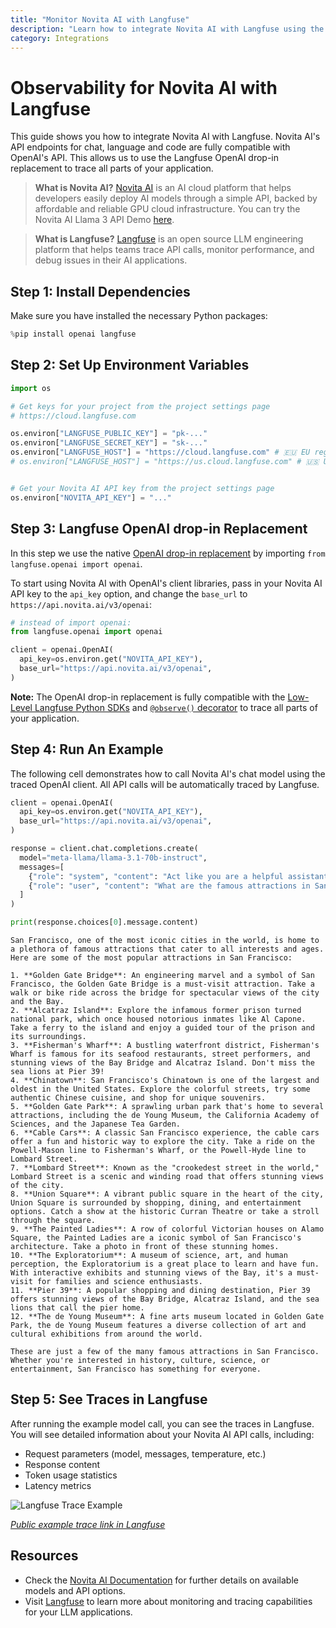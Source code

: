 ```yaml
---
title: "Monitor Novita AI with Langfuse"
description: "Learn how to integrate Novita AI with Langfuse using the OpenAI drop-in replacement."
category: Integrations
---
```


# Observability for Novita AI with Langfuse

This guide shows you how to integrate Novita AI with Langfuse. Novita AI's API endpoints for chat, language and code are fully compatible with OpenAI's API. This allows us to use the Langfuse OpenAI drop-in replacement to trace all parts of your application.

> **What is Novita AI?** [Novita AI](https://novita.ai/) is an AI cloud platform that helps developers easily deploy AI models through a simple API, backed by affordable and reliable GPU cloud infrastructure. You can try the Novita AI Llama 3 API Demo [here](https://novita.ai/model-api/product/llm-api/playground/meta-llama-llama-3.1-70b-instruct).

> **What is Langfuse?** [Langfuse](https://langfuse.com) is an open source LLM engineering platform that helps teams trace API calls, monitor performance, and debug issues in their AI applications.

## Step 1: Install Dependencies

Make sure you have installed the necessary Python packages:


```python
%pip install openai langfuse
```

## Step 2: Set Up Environment Variables


```python
import os

# Get keys for your project from the project settings page
# https://cloud.langfuse.com

os.environ["LANGFUSE_PUBLIC_KEY"] = "pk-..." 
os.environ["LANGFUSE_SECRET_KEY"] = "sk-..."
os.environ["LANGFUSE_HOST"] = "https://cloud.langfuse.com" # 🇪🇺 EU region
# os.environ["LANGFUSE_HOST"] = "https://us.cloud.langfuse.com" # 🇺🇸 US region


# Get your Novita AI API key from the project settings page
os.environ["NOVITA_API_KEY"] = "..."
```

## Step 3: Langfuse OpenAI drop-in Replacement

In this step we use the native [OpenAI drop-in replacement](https://langfuse.com/docs/integrations/openai/python/get-started) by importing `from langfuse.openai import openai`.

To start using Novita AI with OpenAI's client libraries, pass in your Novita AI API key to the `api_key` option, and change the `base_url` to `https://api.novita.ai/v3/openai`:


```python
# instead of import openai:
from langfuse.openai import openai

client = openai.OpenAI(
  api_key=os.environ.get("NOVITA_API_KEY"),
  base_url="https://api.novita.ai/v3/openai",
)
```

**Note:** The OpenAI drop-in replacement is fully compatible with the [Low-Level Langfuse Python SDKs](https://langfuse.com/docs/sdk/python/low-level-sdk) and [`@observe()` decorator](https://langfuse.com/docs/sdk/python/decorators) to trace all parts of your application.

## Step 4: Run An Example

The following cell demonstrates how to call Novita AI's chat model using the traced OpenAI client. All API calls will be automatically traced by Langfuse.


```python
client = openai.OpenAI(
  api_key=os.environ.get("NOVITA_API_KEY"),
  base_url="https://api.novita.ai/v3/openai",
)

response = client.chat.completions.create(
  model="meta-llama/llama-3.1-70b-instruct",
  messages=[
    {"role": "system", "content": "Act like you are a helpful assistant."},
    {"role": "user", "content": "What are the famous attractions in San Francisco?"},
  ]
)

print(response.choices[0].message.content)
```

    San Francisco, one of the most iconic cities in the world, is home to a plethora of famous attractions that cater to all interests and ages. Here are some of the most popular attractions in San Francisco:
    
    1. **Golden Gate Bridge**: An engineering marvel and a symbol of San Francisco, the Golden Gate Bridge is a must-visit attraction. Take a walk or bike ride across the bridge for spectacular views of the city and the Bay.
    2. **Alcatraz Island**: Explore the infamous former prison turned national park, which once housed notorious inmates like Al Capone. Take a ferry to the island and enjoy a guided tour of the prison and its surroundings.
    3. **Fisherman's Wharf**: A bustling waterfront district, Fisherman's Wharf is famous for its seafood restaurants, street performers, and stunning views of the Bay Bridge and Alcatraz Island. Don't miss the sea lions at Pier 39!
    4. **Chinatown**: San Francisco's Chinatown is one of the largest and oldest in the United States. Explore the colorful streets, try some authentic Chinese cuisine, and shop for unique souvenirs.
    5. **Golden Gate Park**: A sprawling urban park that's home to several attractions, including the de Young Museum, the California Academy of Sciences, and the Japanese Tea Garden.
    6. **Cable Cars**: A classic San Francisco experience, the cable cars offer a fun and historic way to explore the city. Take a ride on the Powell-Mason line to Fisherman's Wharf, or the Powell-Hyde line to Lombard Street.
    7. **Lombard Street**: Known as the "crookedest street in the world," Lombard Street is a scenic and winding road that offers stunning views of the city.
    8. **Union Square**: A vibrant public square in the heart of the city, Union Square is surrounded by shopping, dining, and entertainment options. Catch a show at the historic Curran Theatre or take a stroll through the square.
    9. **The Painted Ladies**: A row of colorful Victorian houses on Alamo Square, the Painted Ladies are a iconic symbol of San Francisco's architecture. Take a photo in front of these stunning homes.
    10. **The Exploratorium**: A museum of science, art, and human perception, the Exploratorium is a great place to learn and have fun. With interactive exhibits and stunning views of the Bay, it's a must-visit for families and science enthusiasts.
    11. **Pier 39**: A popular shopping and dining destination, Pier 39 offers stunning views of the Bay Bridge, Alcatraz Island, and the sea lions that call the pier home.
    12. **The de Young Museum**: A fine arts museum located in Golden Gate Park, the de Young Museum features a diverse collection of art and cultural exhibitions from around the world.
    
    These are just a few of the many famous attractions in San Francisco. Whether you're interested in history, culture, science, or entertainment, San Francisco has something for everyone.


## Step 5: See Traces in Langfuse

After running the example model call, you can see the traces in Langfuse. You will see detailed information about your Novita AI API calls, including:

- Request parameters (model, messages, temperature, etc.)
- Response content
- Token usage statistics
- Latency metrics

![Langfuse Trace Example](https://langfuse.com/images/cookbook/integration-novitaai/novitaai-example-trace.png)

_[Public example trace link in Langfuse](https://cloud.langfuse.com/project/cm7ua5l6e05wlad07qr6ce2wn/traces/039cc8b2-dba0-479f-9cd6-63672bc08c71?timestamp=2025-03-06T02%3A15%3A15.184Z)_

## Resources

- Check the [Novita AI Documentation](https://novita.ai/docs/guides/introduction) for further details on available models and API options.
- Visit [Langfuse](https://langfuse.com) to learn more about monitoring and tracing capabilities for your LLM applications.
